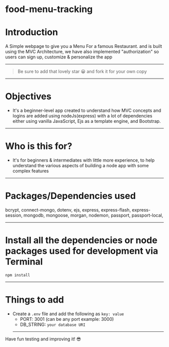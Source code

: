 # food-menu-tracking

# Introduction

A Simple webpage to give you a Menu For a famous Restaurant. and is built using the MVC Architecture, we have also implemented "authorization" so users can sign up, customize & personalize the app

---

> Be sure to add that lovely star 😀 and fork it for your own copy

---

# Objectives

- It's a beginner-level app created to understand how MVC concepts and logins are added using nodeJs(express) with a lot of dependencies either using vanilla JavaScript, Ejs as a template engine, and Bootstrap.

---

# Who is this for?

- It's for beginners & intermediates with little more experience, to help understand the various aspects of building a node app with some complex features

---

# Packages/Dependencies used

bcrypt, connect-mongo, dotenv, ejs, express, express-flash, express-session, mongodb, mongoose, morgan, nodemon, passport, passport-local,

---

# Install all the dependencies or node packages used for development via Terminal

`npm install`

---

# Things to add

- Create a `.env` file and add the following as `key: value`
  - PORT: 3001 (can be any port example: 3000)
  - DB_STRING: `your database URI`
  ***

Have fun testing and improving it! 😎
